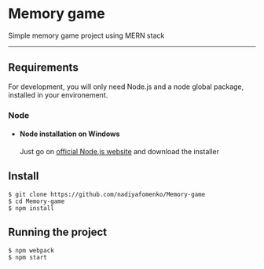 # Memory game

Simple memory game project using MERN stack

---
## Requirements

For development, you will only need Node.js and a node global package, installed in your environement.

### Node
- #### Node installation on Windows

  Just go on [official Node.js website](https://nodejs.org/) and download the installer


## Install

    $ git clone https://github.com/nadiyafomenko/Memory-game
    $ cd Memory-game
    $ npm install

## Running the project

    $ npm webpack
    $ npm start
